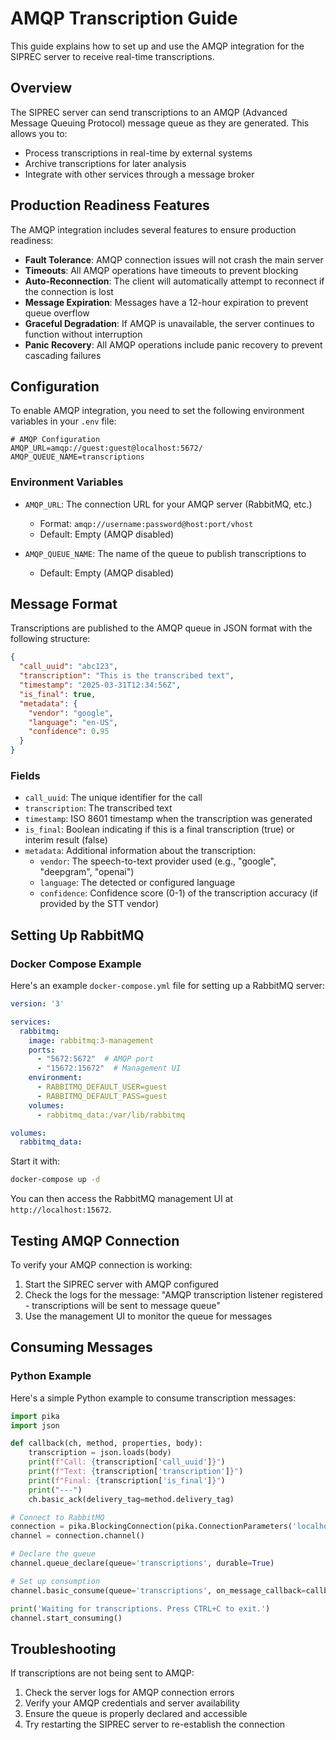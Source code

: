 # AMQP Transcription Guide

This guide explains how to set up and use the AMQP integration for the SIPREC server to receive real-time transcriptions.

## Overview

The SIPREC server can send transcriptions to an AMQP (Advanced Message Queuing Protocol) message queue as they are generated. This allows you to:

- Process transcriptions in real-time by external systems
- Archive transcriptions for later analysis
- Integrate with other services through a message broker

## Production Readiness Features

The AMQP integration includes several features to ensure production readiness:

- **Fault Tolerance**: AMQP connection issues will not crash the main server
- **Timeouts**: All AMQP operations have timeouts to prevent blocking
- **Auto-Reconnection**: The client will automatically attempt to reconnect if the connection is lost
- **Message Expiration**: Messages have a 12-hour expiration to prevent queue overflow
- **Graceful Degradation**: If AMQP is unavailable, the server continues to function without interruption
- **Panic Recovery**: All AMQP operations include panic recovery to prevent cascading failures

## Configuration

To enable AMQP integration, you need to set the following environment variables in your `.env` file:

```
# AMQP Configuration
AMQP_URL=amqp://guest:guest@localhost:5672/
AMQP_QUEUE_NAME=transcriptions
```

### Environment Variables

- `AMQP_URL`: The connection URL for your AMQP server (RabbitMQ, etc.)
  - Format: `amqp://username:password@host:port/vhost`
  - Default: Empty (AMQP disabled)

- `AMQP_QUEUE_NAME`: The name of the queue to publish transcriptions to
  - Default: Empty (AMQP disabled)

## Message Format

Transcriptions are published to the AMQP queue in JSON format with the following structure:

```json
{
  "call_uuid": "abc123",
  "transcription": "This is the transcribed text",
  "timestamp": "2025-03-31T12:34:56Z",
  "is_final": true,
  "metadata": {
    "vendor": "google",
    "language": "en-US",
    "confidence": 0.95
  }
}
```

### Fields

- `call_uuid`: The unique identifier for the call
- `transcription`: The transcribed text
- `timestamp`: ISO 8601 timestamp when the transcription was generated
- `is_final`: Boolean indicating if this is a final transcription (true) or interim result (false)
- `metadata`: Additional information about the transcription:
  - `vendor`: The speech-to-text provider used (e.g., "google", "deepgram", "openai")
  - `language`: The detected or configured language
  - `confidence`: Confidence score (0-1) of the transcription accuracy (if provided by the STT vendor)

## Setting Up RabbitMQ

### Docker Compose Example

Here's an example `docker-compose.yml` file for setting up a RabbitMQ server:

```yaml
version: '3'

services:
  rabbitmq:
    image: rabbitmq:3-management
    ports:
      - "5672:5672"  # AMQP port
      - "15672:15672"  # Management UI
    environment:
      - RABBITMQ_DEFAULT_USER=guest
      - RABBITMQ_DEFAULT_PASS=guest
    volumes:
      - rabbitmq_data:/var/lib/rabbitmq

volumes:
  rabbitmq_data:
```

Start it with:

```bash
docker-compose up -d
```

You can then access the RabbitMQ management UI at `http://localhost:15672`.

## Testing AMQP Connection

To verify your AMQP connection is working:

1. Start the SIPREC server with AMQP configured
2. Check the logs for the message: "AMQP transcription listener registered - transcriptions will be sent to message queue"
3. Use the management UI to monitor the queue for messages

## Consuming Messages

### Python Example

Here's a simple Python example to consume transcription messages:

```python
import pika
import json

def callback(ch, method, properties, body):
    transcription = json.loads(body)
    print(f"Call: {transcription['call_uuid']}")
    print(f"Text: {transcription['transcription']}")
    print(f"Final: {transcription['is_final']}")
    print("---")
    ch.basic_ack(delivery_tag=method.delivery_tag)

# Connect to RabbitMQ
connection = pika.BlockingConnection(pika.ConnectionParameters('localhost'))
channel = connection.channel()

# Declare the queue
channel.queue_declare(queue='transcriptions', durable=True)

# Set up consumption
channel.basic_consume(queue='transcriptions', on_message_callback=callback)

print('Waiting for transcriptions. Press CTRL+C to exit.')
channel.start_consuming()
```

## Troubleshooting

If transcriptions are not being sent to AMQP:

1. Check the server logs for AMQP connection errors
2. Verify your AMQP credentials and server availability
3. Ensure the queue is properly declared and accessible
4. Try restarting the SIPREC server to re-establish the connection